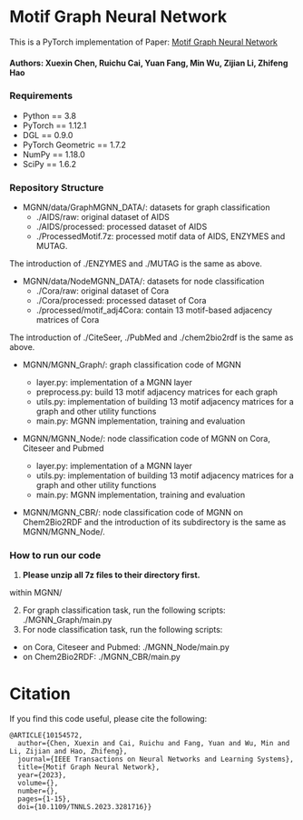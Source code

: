 # Motif Graph Neural Network
This is a PyTorch implementation of Paper: [Motif Graph Neural Network](https://arxiv.org/pdf/2112.14900.pdf)
#### Authors: Xuexin Chen, Ruichu Cai, Yuan Fang, Min Wu, Zijian Li, Zhifeng Hao

### Requirements
- Python == 3.8
- PyTorch == 1.12.1
- DGL == 0.9.0
- PyTorch Geometric == 1.7.2
- NumPy == 1.18.0
- SciPy == 1.6.2

### Repository Structure
- MGNN/data/GraphMGNN_DATA/: datasets for graph classification
  - ./AIDS/raw: original dataset of AIDS
  - ./AIDS/processed: processed dataset of AIDS
  - ./ProcessedMotif.7z: processed motif data of AIDS, ENZYMES and MUTAG.

The introduction of ./ENZYMES and ./MUTAG is the same as above.

- MGNN/data/NodeMGNN_DATA/: datasets for node classification
  - ./Cora/raw: original dataset of Cora
  - ./Cora/processed: processed dataset of Cora
  - ./processed/motif_adj4Cora: contain 13 motif-based adjacency matrices of Cora

The introduction of ./CiteSeer, ./PubMed and ./chem2bio2rdf is the same as above.

- MGNN/MGNN_Graph/: graph classification code of MGNN
  - layer.py: implementation of a MGNN layer
  - preprocess.py: build 13 motif adjacency matrices for each graph
  - utils.py: implementation of building 13 motif adjacency matrices for a graph and other utility functions
  - main.py: MGNN implementation, training and evaluation

- MGNN/MGNN_Node/: node classification code of MGNN on Cora, Citeseer and Pubmed
  - layer.py: implementation of a MGNN layer
  - utils.py: implementation of building 13 motif adjacency matrices for a graph and other utility functions
  - main.py:  MGNN implementation, training and evaluation
 
- MGNN/MGNN_CBR/: node classification code of MGNN on Chem2Bio2RDF and the introduction of its subdirectory is the same as MGNN/MGNN_Node/.

### How to run our code
1. **Please unzip all 7z files to their directory first.**

within MGNN/

2. For graph classification task, run the following scripts: ./MGNN_Graph/main.py 
3. For node classification task, run the following scripts:
- on Cora, Citeseer and Pubmed: ./MGNN_Node/main.py 
- on Chem2Bio2RDF: ./MGNN_CBR/main.py

# Citation
If you find this code useful, please cite the following:
```
@ARTICLE{10154572,
  author={Chen, Xuexin and Cai, Ruichu and Fang, Yuan and Wu, Min and Li, Zijian and Hao, Zhifeng},
  journal={IEEE Transactions on Neural Networks and Learning Systems}, 
  title={Motif Graph Neural Network}, 
  year={2023},
  volume={},
  number={},
  pages={1-15},
  doi={10.1109/TNNLS.2023.3281716}}
```

